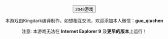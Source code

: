 <html>
<body><Center><input type="button" value="2048游戏" onclick="f();"></Center>
</body>
</html> 

<script>
function f()
{
window.location.href="https://guows.github.io";
}
</script>	
<body>
<p><Center> 本游戏由Kingdark编译制作，如想相互交流，欢迎添加本人微信：<b>guo_qiuchen</b></Center></p>
<p> <Center> 注意: 本游戏无法在 <b>Internet Explorer 9</b> 及<b>更早的版本</b>上运行！ </Center></p>
</body>
